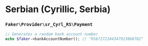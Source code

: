 # Serbian (Cyrillic, Serbia)

### `Faker\Provider\sr_Cyrl_RS\Payment`

```php
// Generates a random bank account number
echo $faker->bankAccountNumber(); // "RS67272104347913868782"
```
